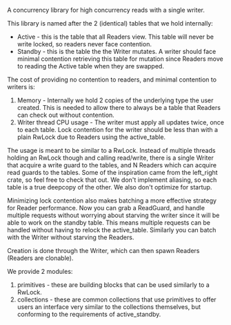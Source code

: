 A concurrency library for high concurrency reads with a single writer.

This library is named after the 2 (identical) tables that we hold internally:
- Active - this is the table that all Readers view. This table will never be
  write locked, so readers never face contention.
- Standby - this is the table the the Writer mutates. A writer should face
  minimal contention retrieving this table for mutation since Readers move to
  reading the Active table when they are swapped.

The cost of providing no contention to readers, and minimal contention to
writers is:
1. Memory - Internally we hold 2 copies of the underlying type the user created.
   This is needed to allow there to always be a table that Readers can check out
   without contention.
2. Writer thread CPU usage - The writer must apply all updates twice, once to
   each table. Lock contention for the writer should be less than with a plain
   RwLock due to Readers using the active_table.

The usage is meant to be similar to a RwLock. Instead of multiple threads
holding an RwLock though and calling read/write, there is a single Writer that
acquire a write guard to the tables, and N Readers which can acquire read guards
to the tables. Some of the inspiration came from the left_right crate, so feel
free to check that out. We don't implement aliasing, so each table is a true
deepcopy of the other. We also don't optimize for startup.

Minimizing lock contention also makes batching a more effective strategy for
Reader performance. Now you can grab a ReadGuard, and handle multiple requests
without worrying about starving the writer since it will be able to work on the
standby table. This means multiple requests can be handled without having to
relock the active_table. Similarly you can batch with the Writer without
starving the Readers.

Creation is done through the Writer, which can then spawn Readers (Readers
are clonable).

We provide 2 modules:
1. primitives - these are building blocks that can be used similarly to a RwLock.
2. collections - these are common collections that use primitives to offer users
   an interface very similar to the collections themselves, but conforming to
   the requirements of active_standby.